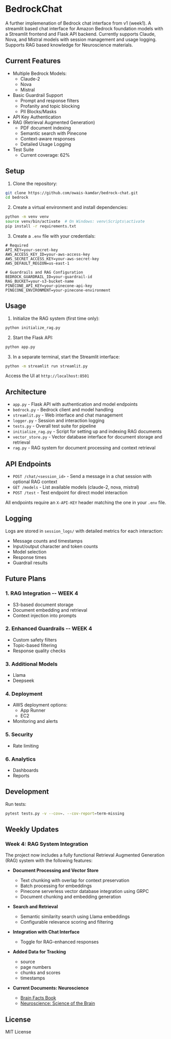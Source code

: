 # BedrockChat

A further implemenation of Bedrock chat interface from v1 (week1).
A streamlit based chat interface for Amazon Bedrock foundation models with a Streamlit frontend and Flask API backend. Currently supports Claude, Nova, and Mistral models with session management and usage logging. Supports RAG based knowledge for Neuroscience materials.
## Current Features

- Multiple Bedrock Models:
  - Claude-2
  - Nova
  - Mistral
- Basic Guardrail Support
  - Prompt and response filters
  - Profanity and topic blocking
  - PII Blocks/Masks
- API Key Authentication
- RAG (Retrieval Augmented Generation)
  - PDF document indexing
  - Semantic search with Pinecone
  - Context-aware responses
  - Detailed Usage Logging
- Test Suite
  - Current coverage: 62%

## Setup

1. Clone the repository:
```bash
git clone https://github.com/owais-kamdar/bedrock-chat.git
cd bedrock
```

2. Create a virtual environment and install dependencies:
```bash
python -m venv venv
source venv/bin/activate  # On Windows: venv\Scripts\activate
pip install -r requirements.txt
```

3. Create a `.env` file with your credentials:
```
# Required
API_KEY=your-secret-key
AWS_ACCESS_KEY_ID=your-aws-access-key
AWS_SECRET_ACCESS_KEY=your-aws-secret-key
AWS_DEFAULT_REGION=us-east-1

# Guardrails and RAG Configuration
BEDROCK_GUARDRAIL_ID=your-guardrail-id
RAG_BUCKET=your-s3-bucket-name
PINECONE_API_KEY=your-pinecone-api-key
PINECONE_ENVIRONMENT=your-pinecone-environment
```

## Usage

1. Initialize the RAG system (first time only):
```bash
python initialize_rag.py
```

2. Start the Flask API:
```bash
python app.py
```

3. In a separate terminal, start the Streamlit interface:
```bash
python -m streamlit run streamlit.py
```

Access the UI at `http://localhost:8501`

## Architecture

- `app.py` - Flask API with authentication and model endpoints
- `bedrock.py` - Bedrock client and model handling
- `streamlit.py` - Web interface and chat management
- `logger.py` - Session and interaction logging
- `tests.py` - Overall test suite for pipeline
- `initialize_rag.py` - Script for setting up and indexing RAG documents
- `vector_store.py` - Vector database interface for document storage and retrieval
- `rag.py` - RAG system for document processing and context retrieval

## API Endpoints

- `POST /chat/<session_id>` - Send a message in a chat session with optional RAG context
- `GET /models` - List available models (claude-2, nova, mistral)
- `POST /test` - Test endpoint for direct model interaction

All endpoints require an `X-API-KEY` header matching the one in your `.env` file.

## Logging

Logs are stored in `session_logs/` with detailed metrics for each interaction:
- Message counts and timestamps
- Input/output character and token counts
- Model selection
- Response times
- Guardrail results

## Future Plans

### 1. RAG Integration -- WEEK 4
- S3-based document storage
- Document embedding and retrieval
- Context injection into prompts

### 2. Enhanced Guardrails -- WEEK 4
- Custom safety filters
- Topic-based filtering
- Response quality checks

### 3. Additional Models
- Llama
- Deepseek

### 4. Deployment
- AWS deployment options:
  - App Runner
  - EC2
- Monitoring and alerts

### 5. Security
- Rate limiting

### 6. Analytics
- Dashboards
- Reports

## Development

Run tests:
```bash
pytest tests.py -v --cov=. --cov-report=term-missing
```

## Weekly Updates

### Week 4: RAG System Integration
The project now includes a fully functional Retrieval Augmented Generation (RAG) system with the following features:


- **Document Processing and Vector Store**
  - Text chunking with overlap for context preservation
  - Batch processing for embeddings
  - Pinecone serverless vector database integration using GRPC
  - Document chunking and embedding generation

- **Search and Retrieval**
  - Semantic similarity search using Llama embeddings
  - Configurable relevance scoring and filtering

- **Integration with Chat Interface**
  - Toggle for RAG-enhanced responses

- **Added Data for Tracking**
  - source
  - page numbers 
  - chunks and scores
  - timestamps

- **Current Documents: Neuroscience**
  - [Brain Facts Book](https://www.brainfacts.org/-/media/Brainfacts2/BrainFacts-Book/Brain_Facts_BookHighRes.pdf)
  - [Neuroscience: Science of the Brain](https://brain.mcmaster.ca/BrainBee/Neuroscience.Science.of.the.Brain.pdf)

## License

MIT License
